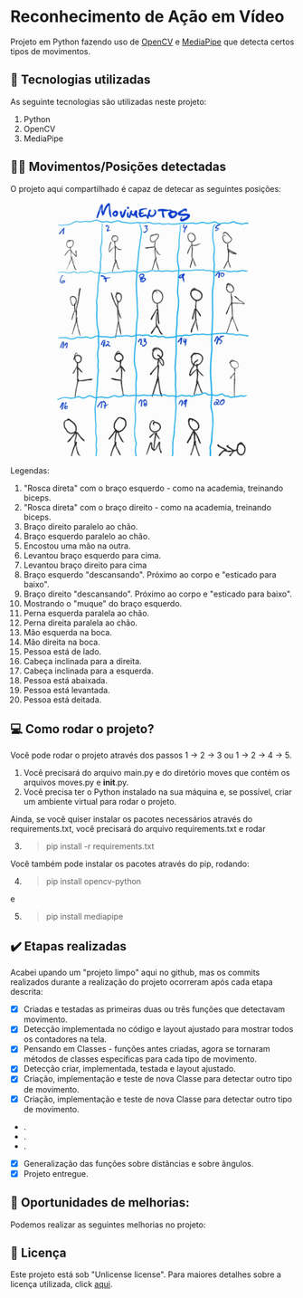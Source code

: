 # Reconhecimento de Ação em Vídeo

Projeto em Python fazendo uso de [OpenCV](https://opencv.org/) e [MediaPipe](https://google.github.io/mediapipe/) que detecta certos tipos de movimentos.

## :hammer: Tecnologias utilizadas
As seguinte tecnologias são utilizadas neste projeto:

1. Python
2. OpenCV
3. MediaPipe 


## :woman_cartwheeling: Movimentos/Posições detectadas

O projeto aqui compartilhado é capaz de detecar as seguintes posições:

<p align="center">
 <img src="https://github.com/devmadruga/pose/blob/main/movimentos.jpg" height="450"/>
</p>

Legendas:

1. "Rosca direta" com o braço esquerdo - como na academia, treinando biceps.
2. "Rosca direta" com o braço direito - como na academia, treinando biceps.
3. Braço direito paralelo ao chão.
4. Braço esquerdo paralelo ao chão.
5. Encostou uma mão na outra.
6. Levantou braço esquerdo para cima.
7. Levantou braço direito para cima
8. Braço esquerdo "descansando". Próximo ao corpo e "esticado para baixo".
9. Braço direito "descansando". Próximo ao corpo e "esticado para baixo".
10. Mostrando o "muque" do braço esquerdo.
11. Perna esquerda paralela ao chão.
12. Perna direita paralela ao chão.
13. Mão esquerda na boca.
14. Mão direita na boca.
15. Pessoa está de lado.
16. Cabeça inclinada para a direita.
17. Cabeça inclinada para a esquerda.
18. Pessoa está abaixada.
19. Pessoa está levantada.
20. Pessoa está deitada.


## :computer: Como rodar o projeto?

Você pode rodar o projeto através dos passos 1 -> 2 -> 3 ou 1 -> 2 -> 4 -> 5.

1. Você precisará do arquivo main.py e do diretório moves que contém os arquivos moves.py e __init__.py.
2. Você precisa ter o Python instalado na sua máquina e, se possível, criar um ambiente virtual para rodar o projeto.

Ainda, se você quiser instalar os pacotes necessários através do requirements.txt, você precisará do arquivo requirements.txt e rodar

3. > pip install -r requirements.txt

Você também pode instalar os pacotes através do pip, rodando:

4. > pip install opencv-python

e

5. > pip install mediapipe


## :heavy_check_mark: Etapas realizadas

Acabei upando um "projeto limpo" aqui no github, mas os commits realizados durante a realização do projeto ocorreram após cada etapa descrita:


- [X] Criadas e testadas as primeiras duas ou três funções que detectavam movimento.
- [X] Detecção implementada no código e layout ajustado para mostrar todos os contadores na tela.
- [X] Pensando em Classes - funções antes criadas, agora se tornaram métodos de classes específicas para cada tipo de movimento.
- [X] Detecção criar, implementada, testada e layout ajustado.
- [X] Criação, implementação e teste de nova Classe para detectar outro tipo de movimento.
- [X] Criação, implementação e teste de nova Classe para detectar outro tipo de movimento.
- .
- .
- .
- [x] Generalização das funções sobre distâncias e sobre ângulos.
- [x] Projeto entregue.

## :thinking: Oportunidades de melhorias:

Podemos realizar as seguintes melhorias no projeto:


## :ramen: Licença

Este projeto está sob "Unlicense license". Para maiores detalhes sobre a licença utilizada, click [aqui](https://github.com/devmadruga/elt_projeto/blob/main/LICENSE). 
